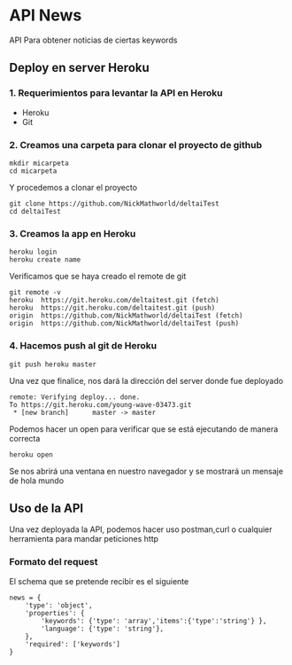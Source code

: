 # API News 
API Para obtener noticias de ciertas keywords
## Deploy en server Heroku
### 1. Requerimientos para levantar la API en Heroku
- Heroku
- Git
### 2. Creamos una carpeta para clonar el proyecto de github
```
mkdir micarpeta
cd micarpeta
```
Y procedemos a clonar el proyecto
```
git clone https://github.com/NickMathworld/deltaiTest
cd deltaiTest
```
### 3. Creamos la app en Heroku
```
heroku login
heroku create name
```
Verificamos que se haya creado el remote de git
```
git remote -v
heroku  https://git.heroku.com/deltaitest.git (fetch)
heroku  https://git.heroku.com/deltaitest.git (push)
origin  https://github.com/NickMathworld/deltaiTest (fetch)
origin  https://github.com/NickMathworld/deltaiTest (push)
```
### 4. Hacemos push al git de Heroku
```
git push heroku master
```
Una vez que finalice, nos dará la dirección del server donde fue deployado
```
remote: Verifying deploy... done.
To https://git.heroku.com/young-wave-03473.git
 * [new branch]      master -> master
```
Podemos hacer un open para verificar que se está ejecutando de manera correcta
```
heroku open
```
Se nos abrirá una ventana en nuestro navegador y se mostrará un mensaje de hola mundo
## Uso de la API
Una vez deployada la API, podemos hacer uso postman,curl o cualquier herramienta para mandar peticiones http
### Formato del request 
El schema que se pretende recibir es el siguiente
```
news = {
    'type': 'object',
    'properties': {
        'keywords': {'type': 'array','items':{'type':'string'} },
        'language': {'type': 'string'},
    },
    'required': ['keywords']
}
```
